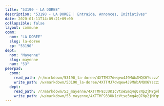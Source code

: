 ```yaml
---
title: "53190 - LA DOREE"
description: "53190 - LA DOREE | Entraide, Annonces, Initiatives"
date: 2020-01-11T14:09:21+09:00
collapsible: false
layout: commune
comm:
  nom: "LA DOREE"
  slug: la-doree
  cp: "53190"
dept:
  nom: "Mayenne"
  slug: mayenne
  num: "53"
peerpad:
  comm:
    read_path: /r/markdown/53190_la-doree/4XTTMJ7dwqew4J9MWbAMQX6YsczzTqSxxDUyTWsWW3QWykme1
    write_path: /w/markdown/53190_la-doree/4XTTMJ7dwqew4J9MWbAMQX6YsczzTqSxxDUyTWsWW3QWykme1-K3TgTtTqeG2huqnQMRvuK9qyUmkcBQNEXFV4pkpZ6EUih4prRGFK8wHcNa7hFv8qCyBagfPCunaEKurSBwyzyfg8V8PUCZS9W64ch3xKkvYcSHcoVdPLsxkrWwdbCj6iVyR2VAuo
  dept:
    read_path: /r/markdown/53_mayenne/4XTTMF933UK1cVtse5mq4qQ7Np2jMYgvbp6qouY9MWyoeWY43
    write_path: /w/markdown/53_mayenne/4XTTMF933UK1cVtse5mq4qQ7Np2jMYgvbp6qouY9MWyoeWY43-K3TgUcgqTBNoSTxPqkZ94HV7ydPjBnvnBue9tEiK9jakhdXjxdo4Br4iK1oa2CDh4yEVWX1tFyjU9wvcKRuNLDocpAE5TJXkqSv2docSVtfLpqmkB6Zf1obqgGj7oAqY4ytCV5Es
---
```


